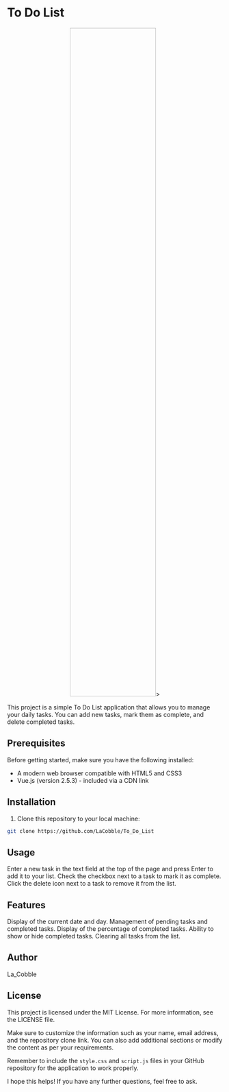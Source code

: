 # To Do List

<p align="center">
<img src"https://github.com/LaCobble/To_Do_List/assets/71151090/7bb45aae-388d-4b36-9b12-497d176e2d15" width=40% height=40%>>
</p>

This project is a simple To Do List application that allows you to manage your daily tasks. You can add new tasks, mark them as complete, and delete completed tasks.

## Prerequisites

Before getting started, make sure you have the following installed:

- A modern web browser compatible with HTML5 and CSS3
- Vue.js (version 2.5.3) - included via a CDN link

## Installation

1. Clone this repository to your local machine: 
 
```bash
git clone https://github.com/LaCobble/To_Do_List
```

## Usage
Enter a new task in the text field at the top of the page and press Enter to add it to your list.
Check the checkbox next to a task to mark it as complete.
Click the delete icon next to a task to remove it from the list.

## Features
Display of the current date and day.
Management of pending tasks and completed tasks.
Display of the percentage of completed tasks.
Ability to show or hide completed tasks.
Clearing all tasks from the list.


## Author
La_Cobble

## License
This project is licensed under the MIT License. For more information, see the LICENSE file.


Make sure to customize the information such as your name, email address, and the repository clone link. You can also add additional sections or modify the content as per your requirements.

Remember to include the `style.css` and `script.js` files in your GitHub repository for the application to work properly.

I hope this helps! If you have any further questions, feel free to ask.

